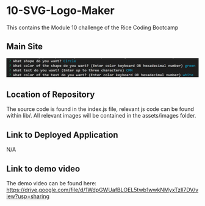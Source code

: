 # 10-SVG-Logo-Maker
This contains the Module 10 challenge of the Rice Coding Bootcamp

## Main Site

![Main Site](assets/images/main-site-01.png)

## Location of Repository

The source code is found in the index.js file, relevant js code can be found within lib/. All relevant images will be contained in the assets/images folder.

## Link to Deployed Application

N/A

## Link to demo video

The demo video can be found here: https://drive.google.com/file/d/1WdpGWUafBLOEL5twb1wwkNMyxTzll7DV/view?usp=sharing
